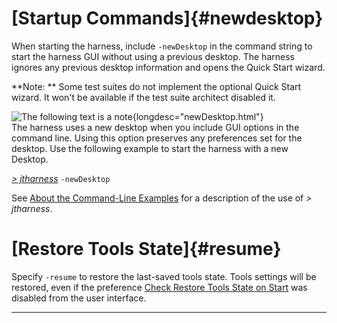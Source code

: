
# [Startup Commands]{#newdesktop}

When starting the harness, include `-newDesktop` in the command string to start the harness GUI
without using a previous desktop. The harness ignores any previous desktop information and opens the
Quick Start wizard.

**Note: ** Some test suites do not implement the optional Quick Start wizard. It won\'t be available
if the test suite architect disabled it.

![The following text is a note](../../images/hg_note.gif){longdesc="newDesktop.html"}\
The harness uses a new desktop when you include GUI options in the command line. Using this option
preserves any preferences set for the desktop. Use the following example to start the harness with a
new Desktop.

[*\> jtharness*](aboutExamples.html) `-newDesktop`

See [About the Command-Line Examples](aboutExamples.html) for a description of the use of *\>
jtharness*.

# [Restore Tools State]{#resume}

Specify `-resume` to restore the last-saved tools state. Tools settings will be restored, even if
the preference [Check Restore Tools State on
Start](../ui/appearancePrefs.html#appearancePrefs.restore) was disabled from the user interface.

----------------------------------------------------------------------------------------------------


